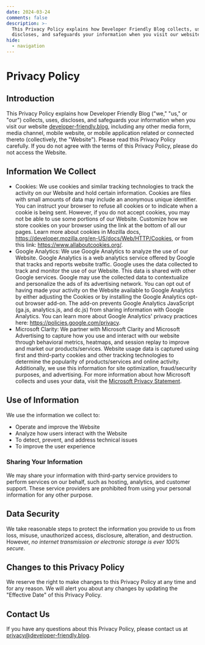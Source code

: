 ```yaml
---
date: 2024-03-24
comments: false
description: >-
  This Privacy Policy explains how Developer Friendly Blog collects, uses,
  discloses, and safeguards your information when you visit our website.
hide:
  - navigation
---
```


# Privacy Policy

## Introduction

This Privacy Policy explains how Developer Friendly Blog ("we," "us," or "our")
collects, uses, discloses, and safeguards your information when you visit our
website [developer-friendly.blog](./index.md), including any other media form,
media channel, mobile website, or mobile application related or connected
thereto (collectively, the "Website"). Please read this Privacy Policy
carefully. If you do not agree with the terms of this Privacy Policy, please do
not access the Website.

## Information We Collect

- Cookies: We use cookies and similar tracking technologies to track the
  activity on our Website and hold certain information. Cookies are files with
  small amounts of data may include an anonymous unique identifier. You can
  instruct your browser to refuse all cookies or to indicate when a cookie is
  being sent. However, if you do not accept cookies, you may not be able to use
  some portions of our Website. Customize how we store cookies on your browser
  using the link at the bottom of all our pages. Learn more about cookies in
  Mozilla docs, https://developer.mozilla.org/en-US/docs/Web/HTTP/Cookies, or
  from this link: https://www.allaboutcookies.org/.
- Google Analytics: We use Google Analytics to analyze the use of our Website.
  Google Analytics is a web analytics service offered by Google that tracks and
  reports website traffic. Google uses the data collected to track and monitor
  the use of our Website. This data is shared with other Google services.
  Google may use the collected data to contextualize and personalize the ads of
  its advertising network. You can opt out of having made your activity on the
  Website available to Google Analytics by either adjusting the Cookies or by
  installing the Google Analytics opt-out browser add-on. The add-on prevents
  Google Analytics JavaScript (ga.js, analytics.js, and dc.js) from sharing
  information with Google Analytics. You can learn more about Google Analytics'
  privacy practices here: https://policies.google.com/privacy.
- Microsoft Clarity: We partner with Microsoft Clarity and Microsoft
  Advertising to capture how you use and interact with our website through
  behavioral metrics, heatmaps, and session replay to improve and market our
  products/services. Website usage data is captured using first and third-party
  cookies and other tracking technologies to determine the popularity of
  products/services and online activity. Additionally, we use this information
  for site optimization, fraud/security purposes, and advertising. For more
  information about how Microsoft collects and uses your data, visit the
  [Microsoft Privacy Statement].

## Use of Information

We use the information we collect to:

- Operate and improve the Website
- Analyze how users interact with the Website
- To detect, prevent, and address technical issues
- To improve the user experience

### Sharing Your Information

We may share your information with third-party service providers to perform
services on our behalf, such as hosting, analytics, and customer support. These
service providers are prohibited from using your personal information for any
other purpose.

## Data Security

We take reasonable steps to protect the information you provide to us from
loss, misuse, unauthorized access, disclosure, alteration, and destruction.
However, _no internet transmission or electronic storage is ever 100% secure_.

## Changes to this Privacy Policy

We reserve the right to make changes to this Privacy Policy at any time and for
any reason. We will alert you about any changes by updating the
"Effective Date" of this Privacy Policy.

## Contact Us

If you have any questions about this Privacy Policy, please contact us at
<privacy@developer-friendly.blog>.

[Microsoft Privacy Statement]: https://privacy.microsoft.com/privacystatement
